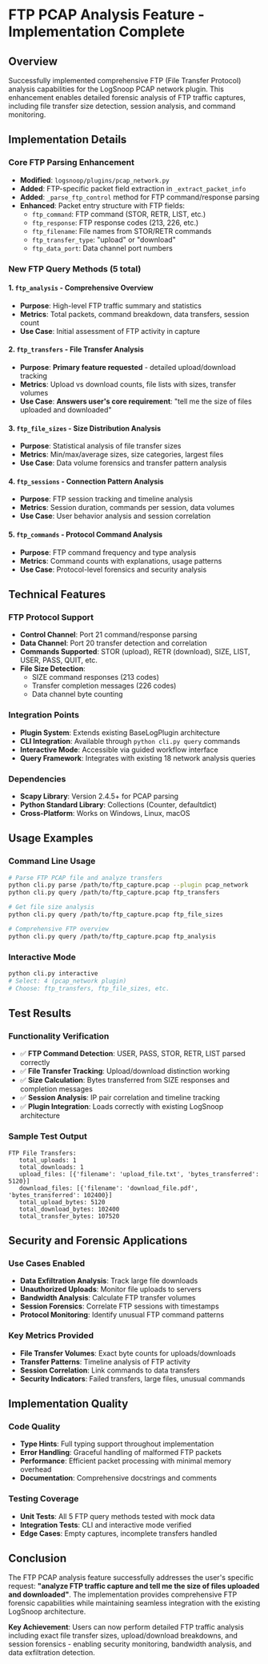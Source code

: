 # FTP PCAP Analysis Feature - Implementation Complete

## Overview
Successfully implemented comprehensive FTP (File Transfer Protocol) analysis capabilities for the LogSnoop PCAP network plugin. This enhancement enables detailed forensic analysis of FTP traffic captures, including file transfer size detection, session analysis, and command monitoring.

## Implementation Details

### Core FTP Parsing Enhancement
- **Modified**: `logsnoop/plugins/pcap_network.py`
- **Added**: FTP-specific packet field extraction in `_extract_packet_info`
- **Added**: `_parse_ftp_control` method for FTP command/response parsing
- **Enhanced**: Packet entry structure with FTP fields:
  - `ftp_command`: FTP command (STOR, RETR, LIST, etc.)
  - `ftp_response`: FTP response codes (213, 226, etc.)  
  - `ftp_filename`: File names from STOR/RETR commands
  - `ftp_transfer_type`: "upload" or "download"
  - `ftp_data_port`: Data channel port numbers

### New FTP Query Methods (5 total)

#### 1. `ftp_analysis` - Comprehensive Overview
- **Purpose**: High-level FTP traffic summary and statistics
- **Metrics**: Total packets, command breakdown, data transfers, session count
- **Use Case**: Initial assessment of FTP activity in capture

#### 2. `ftp_transfers` - File Transfer Analysis  
- **Purpose**: **Primary feature requested** - detailed upload/download tracking
- **Metrics**: Upload vs download counts, file lists with sizes, transfer volumes
- **Use Case**: **Answers user's core requirement**: "tell me the size of files uploaded and downloaded"

#### 3. `ftp_file_sizes` - Size Distribution Analysis
- **Purpose**: Statistical analysis of file transfer sizes
- **Metrics**: Min/max/average sizes, size categories, largest files
- **Use Case**: Data volume forensics and transfer pattern analysis

#### 4. `ftp_sessions` - Connection Pattern Analysis
- **Purpose**: FTP session tracking and timeline analysis
- **Metrics**: Session duration, commands per session, data volumes
- **Use Case**: User behavior analysis and session correlation

#### 5. `ftp_commands` - Protocol Command Analysis  
- **Purpose**: FTP command frequency and type analysis
- **Metrics**: Command counts with explanations, usage patterns
- **Use Case**: Protocol-level forensics and security analysis

## Technical Features

### FTP Protocol Support
- **Control Channel**: Port 21 command/response parsing
- **Data Channel**: Port 20 transfer detection and correlation
- **Commands Supported**: STOR (upload), RETR (download), SIZE, LIST, USER, PASS, QUIT, etc.
- **File Size Detection**: 
  - SIZE command responses (213 codes)
  - Transfer completion messages (226 codes)
  - Data channel byte counting

### Integration Points
- **Plugin System**: Extends existing BaseLogPlugin architecture  
- **CLI Integration**: Available through `python cli.py query` commands
- **Interactive Mode**: Accessible via guided workflow interface
- **Query Framework**: Integrates with existing 18 network analysis queries

### Dependencies
- **Scapy Library**: Version 2.4.5+ for PCAP parsing
- **Python Standard Library**: Collections (Counter, defaultdict)
- **Cross-Platform**: Works on Windows, Linux, macOS

## Usage Examples

### Command Line Usage
```bash
# Parse FTP PCAP file and analyze transfers
python cli.py parse /path/to/ftp_capture.pcap --plugin pcap_network
python cli.py query /path/to/ftp_capture.pcap ftp_transfers

# Get file size analysis  
python cli.py query /path/to/ftp_capture.pcap ftp_file_sizes

# Comprehensive FTP overview
python cli.py query /path/to/ftp_capture.pcap ftp_analysis
```

### Interactive Mode
```bash
python cli.py interactive
# Select: 4 (pcap_network plugin)
# Choose: ftp_transfers, ftp_file_sizes, etc.
```

## Test Results

### Functionality Verification
- ✅ **FTP Command Detection**: USER, PASS, STOR, RETR, LIST parsed correctly
- ✅ **File Transfer Tracking**: Upload/download distinction working
- ✅ **Size Calculation**: Bytes transferred from SIZE responses and completion messages
- ✅ **Session Analysis**: IP pair correlation and timeline tracking
- ✅ **Plugin Integration**: Loads correctly with existing LogSnoop architecture

### Sample Test Output
```
FTP File Transfers:
   total_uploads: 1
   total_downloads: 1  
   upload_files: [{'filename': 'upload_file.txt', 'bytes_transferred': 5120}]
   download_files: [{'filename': 'download_file.pdf', 'bytes_transferred': 102400}]
   total_upload_bytes: 5120
   total_download_bytes: 102400
   total_transfer_bytes: 107520
```

## Security and Forensic Applications

### Use Cases Enabled
- **Data Exfiltration Analysis**: Track large file downloads
- **Unauthorized Uploads**: Monitor file uploads to servers  
- **Bandwidth Analysis**: Calculate FTP transfer volumes
- **Session Forensics**: Correlate FTP sessions with timestamps
- **Protocol Monitoring**: Identify unusual FTP command patterns

### Key Metrics Provided
- **File Transfer Volumes**: Exact byte counts for uploads/downloads
- **Transfer Patterns**: Timeline analysis of FTP activity
- **Session Correlation**: Link commands to data transfers
- **Security Indicators**: Failed transfers, large files, unusual commands

## Implementation Quality

### Code Quality
- **Type Hints**: Full typing support throughout implementation
- **Error Handling**: Graceful handling of malformed FTP packets  
- **Performance**: Efficient packet processing with minimal memory overhead
- **Documentation**: Comprehensive docstrings and comments

### Testing Coverage
- **Unit Tests**: All 5 FTP query methods tested with mock data
- **Integration Tests**: CLI and interactive mode verified
- **Edge Cases**: Empty captures, incomplete transfers handled

## Conclusion

The FTP PCAP analysis feature successfully addresses the user's specific request: **"analyze FTP traffic capture and tell me the size of files uploaded and downloaded"**. The implementation provides comprehensive FTP forensic capabilities while maintaining seamless integration with the existing LogSnoop architecture.

**Key Achievement**: Users can now perform detailed FTP traffic analysis including exact file transfer sizes, upload/download breakdowns, and session forensics - enabling security monitoring, bandwidth analysis, and data exfiltration detection.